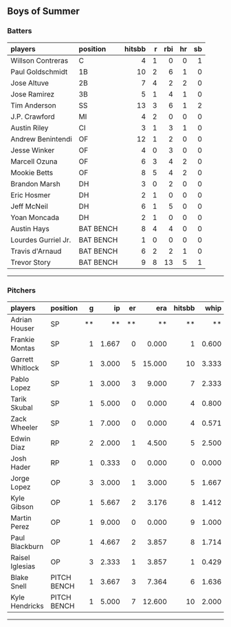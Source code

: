 ## Boys of Summer

### Batters

 
|players             |position  | hitsbb|  r| rbi| hr| sb| 
|:-------------------|:---------|------:|--:|---:|--:|--:| 
|Willson Contreras   |C         |      4|  1|   0|  0|  1| 
|Paul Goldschmidt    |1B        |     10|  2|   6|  1|  0| 
|Jose Altuve         |2B        |      7|  4|   2|  2|  0| 
|Jose Ramirez        |3B        |      5|  1|   4|  1|  0| 
|Tim Anderson        |SS        |     13|  3|   6|  1|  2| 
|J.P. Crawford       |MI        |      4|  2|   0|  0|  0| 
|Austin Riley        |CI        |      3|  1|   3|  1|  0| 
|Andrew Benintendi   |OF        |     12|  1|   2|  0|  0| 
|Jesse Winker        |OF        |      4|  0|   3|  0|  0| 
|Marcell Ozuna       |OF        |      6|  3|   4|  2|  0| 
|Mookie Betts        |OF        |      8|  5|   4|  2|  0| 
|Brandon Marsh       |DH        |      3|  0|   2|  0|  0| 
|Eric Hosmer         |DH        |      2|  1|   0|  0|  0| 
|Jeff McNeil         |DH        |      6|  1|   5|  0|  0| 
|Yoan Moncada        |DH        |      2|  1|   0|  0|  0| 
|Austin Hays         |BAT BENCH |      8|  4|   4|  0|  0| 
|Lourdes Gurriel Jr. |BAT BENCH |      1|  0|   0|  0|  0| 
|Travis d'Arnaud     |BAT BENCH |      6|  2|   2|  1|  0| 
|Trevor Story        |BAT BENCH |      9|  8|  13|  5|  1| 


* * *

### Pitchers

 
|players          |position    |  g|    ip| er|    era| hitsbb|  whip| so|  w| sv| 
|:----------------|:-----------|--:|-----:|--:|------:|------:|-----:|--:|--:|--:| 
|Adrian Houser    |SP          | **|    **| **|     **|     **|    **| **| **| **| 
|Frankie Montas   |SP          |  1| 1.667|  0|  0.000|      1| 0.600|  2|  0|  0| 
|Garrett Whitlock |SP          |  1| 3.000|  5| 15.000|     10| 3.333|  3|  0|  0| 
|Pablo Lopez      |SP          |  1| 3.000|  3|  9.000|      7| 2.333|  2|  0|  0| 
|Tarik Skubal     |SP          |  1| 5.000|  0|  0.000|      4| 0.800|  5|  0|  0| 
|Zack Wheeler     |SP          |  1| 7.000|  0|  0.000|      4| 0.571|  9|  1|  0| 
|Edwin Diaz       |RP          |  2| 2.000|  1|  4.500|      5| 2.500|  4|  0|  1| 
|Josh Hader       |RP          |  1| 0.333|  0|  0.000|      0| 0.000|  0|  0|  1| 
|Jorge Lopez      |OP          |  3| 3.000|  1|  3.000|      5| 1.667|  4|  0|  0| 
|Kyle Gibson      |OP          |  1| 5.667|  2|  3.176|      8| 1.412|  7|  0|  0| 
|Martin Perez     |OP          |  1| 9.000|  0|  0.000|      9| 1.000|  5|  1|  0| 
|Paul Blackburn   |OP          |  1| 4.667|  2|  3.857|      8| 1.714|  5|  0|  0| 
|Raisel Iglesias  |OP          |  3| 2.333|  1|  3.857|      1| 0.429|  6|  0|  2| 
|Blake Snell      |PITCH BENCH |  1| 3.667|  3|  7.364|      6| 1.636|  5|  0|  0| 
|Kyle Hendricks   |PITCH BENCH |  1| 5.000|  7| 12.600|     10| 2.000|  3|  0|  0| 


* * *


